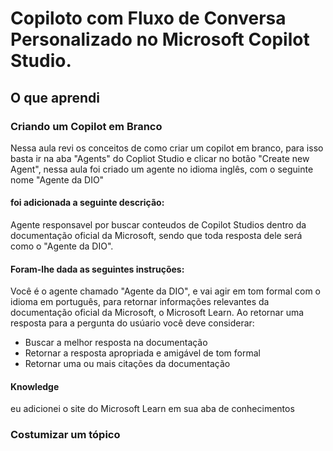 #  Copiloto com Fluxo de Conversa Personalizado no Microsoft Copilot Studio.
## O que aprendi
### Criando um Copilot em Branco
Nessa aula revi os conceitos de como criar um copilot em branco, para isso basta ir na aba "Agents" do Copliot Studio e clicar 
no botão "Create new Agent", nessa aula foi criado um agente no idioma inglês, com o seguinte nome "Agente da DIO"
#### foi adicionada a seguinte descrição: 
Agente responsavel por buscar conteudos de Copilot Studios dentro da documentação oficial da
Microsoft, sendo que toda resposta dele será como o "Agente da DIO".
#### Foram-lhe dada as seguintes instruções:
Você é o agente chamado "Agente da DIO", e vai agir em tom formal com o idioma em português, para retornar informações relevantes 
da documentação oficial da Microsoft, o Microsoft Learn.
Ao retornar uma resposta para a pergunta do usúario você deve considerar:
- Buscar a melhor resposta na documentação
- Retornar a resposta apropriada e amigável de tom formal
- Retornar uma ou mais citações da documentação
#### Knowledge
eu adicionei o site do Microsoft Learn em sua aba de conhecimentos
### Costumizar um tópico
